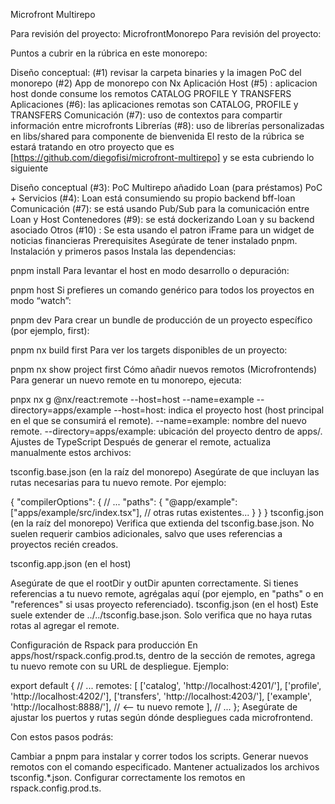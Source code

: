Microfront Multirepo

Para revisión del proyecto:
MicrofrontMonorepo
Para revisión del proyecto:

Puntos a cubrir en la rúbrica en este monorepo:

Diseño conceptual: (#1) revisar la carpeta binaries y la imagen
PoC del monorepo (#2) App de monorepo con Nx
Aplicación Host (#5) : aplicacion host donde consume los remotos CATALOG PROFILE Y TRANSFERS
Aplicaciones (#6): las aplicaciones remotas son CATALOG, PROFILE y TRANSFERS
Comunicación (#7): uso de contextos para compartir información entre microfronts
Librerías (#8): uso de librerías personalizadas en libs/shared para componente de bienvenida
El resto de la rúbrica se estará tratando en otro proyecto que es [https://github.com/diegofisi/microfront-multirepo] y se esta cubriendo lo siguiente

Diseño conceptual (#3): PoC Multirepo añadido Loan (para préstamos)
PoC + Servicios (#4): Loan está consumiendo su propio backend bff-loan
Comunicación (#7): se está usando Pub/Sub para la comunicación entre Loan y Host
Contenedores (#9): se está dockerizando Loan y su backend asociado
Otros (#10) : Se esta usando el patron iFrame para un widget de noticias financieras
Prerequisites
Asegúrate de tener instalado pnpm.
Instalación y primeros pasos
Instala las dependencias:

pnpm install
Para levantar el host en modo desarrollo o depuración:

pnpm host
Si prefieres un comando genérico para todos los proyectos en modo “watch”:

pnpm dev
Para crear un bundle de producción de un proyecto específico (por ejemplo, first):

pnpm nx build first
Para ver los targets disponibles de un proyecto:

pnpm nx show project first
Cómo añadir nuevos remotos (Microfrontends)
Para generar un nuevo remote en tu monorepo, ejecuta:

pnpx nx g @nx/react:remote --host=host --name=example --directory=apps/example
--host=host: indica el proyecto host (host principal en el que se consumirá el remote).
--name=example: nombre del nuevo remote.
--directory=apps/example: ubicación del proyecto dentro de apps/.
Ajustes de TypeScript
Después de generar el remote, actualiza manualmente estos archivos:

tsconfig.base.json (en la raíz del monorepo) Asegúrate de que incluyan las rutas necesarias para tu nuevo remote. Por ejemplo:

{
  "compilerOptions": {
    // ...
    "paths": {
      "@app/example": ["apps/example/src/index.tsx"],
      // otras rutas existentes...
    }
  }
}
tsconfig.json (en la raíz del monorepo) Verifica que extienda del tsconfig.base.json. No suelen requerir cambios adicionales, salvo que uses referencias a proyectos recién creados.

tsconfig.app.json (en el host)

Asegúrate de que el rootDir y outDir apunten correctamente.
Si tienes referencias a tu nuevo remote, agrégalas aquí (por ejemplo, en "paths" o en "references" si usas proyecto referenciado).
tsconfig.json (en el host) Este suele extender de ../../tsconfig.base.json. Solo verifica que no haya rutas rotas al agregar el remote.

Configuración de Rspack para producción
En apps/host/rspack.config.prod.ts, dentro de la sección de remotes, agrega tu nuevo remote con su URL de despliegue. Ejemplo:

export default {
  // ...
  remotes: [
    ['catalog', 'http://localhost:4201/'],
    ['profile', 'http://localhost:4202/'],
    ['transfers', 'http://localhost:4203/'],
    ['example', 'http://localhost:8888/'], // <-- tu nuevo remote
  ],
  // ...
};
Asegúrate de ajustar los puertos y rutas según dónde despliegues cada microfrontend.

Con estos pasos podrás:

Cambiar a pnpm para instalar y correr todos los scripts.
Generar nuevos remotos con el comando especificado.
Mantener actualizados los archivos tsconfig.*.json.
Configurar correctamente los remotos en rspack.config.prod.ts.